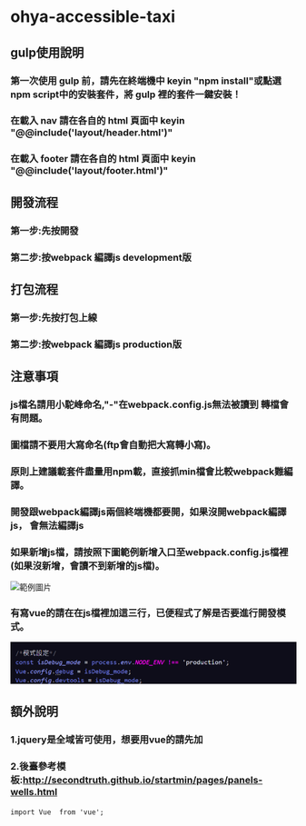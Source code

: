 # ohya-accessible-taxi
## gulp使用說明
### 第一次使用 gulp 前，請先在終端機中 keyin "npm install"或點選npm script中的安裝套件，將 gulp 裡的套件一鍵安裝！
### 在載入 nav 請在各自的 html 頁面中 keyin "@@include('layout/header.html')"
### 在載入 footer 請在各自的 html 頁面中 keyin "@@include('layout/footer.html')"
## 開發流程
### 第一步:先按開發
### 第二步:按webpack 編譯js development版

## 打包流程
### 第一步:先按打包上線
### 第二步:按webpack 編譯js production版

## 注意事項
### js檔名請用小駝峰命名,"-"在webpack.config.js無法被讀到 轉檔會有問題。
### 圖檔請不要用大寫命名(ftp會自動把大寫轉小寫)。
### 原則上建議載套件盡量用npm載，直接抓min檔會比較webpack難編譯。
### 開發跟webpack編譯js兩個終端機都要開，如果沒開webpack編譯js， 會無法編譯js
### 如果新增js檔，請按照下圖範例新增入口至webpack.config.js檔裡(如果沒新增，會讀不到新增的js檔)。
![範例圖片](/dev/images/mdEx1.png)
### 有寫vue的請在在js檔裡加這三行，已便程式了解是否要進行開發模式。
![範例圖片](/vue_env.png)
## 額外說明
### 1.jquery是全域皆可使用，想要用vue的請先加
### 2.後臺參考模板:http://secondtruth.github.io/startmin/pages/panels-wells.html
``` 
import Vue  from 'vue';
``` 




